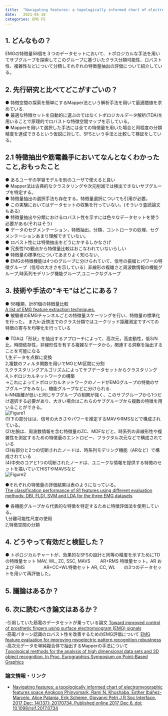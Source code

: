 ```yaml
---
title:  "Navigating features: a topologically informed chart of electromyographic features space"
date:   2021-05-18
categories: EMG FE
---
```


## 1. どんなもの？
  EMGの特徴量58個を３つのデータセットにおいて、トポロジカルな手法を用いてサブグループを探索してこのグループに基づいたクラス分類可能性、ロバスト性、複雑性などについて分類しそれぞれの特徴量抽出の評価について紹介している。  
## 2. 先行研究と比べてどこがすごいの？  
 ● 特徴空間の探索を簡単にするMapper法という解析手法を用いて最適閾値を求めている.  
 ● 最適な特徴セットを自動的に選ぶのではなくトポロジカルデータ解析(TDA)を用いることで原理的でロバストな特徴空間マップを示している。  
 ● Mapperを用いて選択した手法には全ての特徴量を用いた場合と同程度の分類精度を達成できるという仮説に対して、SFSという手法と比較して検証をしている。  

## 2.1 特徴抽出や筋電義手においてなんとなくわかったこと,おもったこと
 ● あるユーザの学習モデルを別のユーザで使えると良い  
 ● Mapper法は古典的なクラスタリングや次元削減では検出できないサブグループを特定する。  
 ● 特徴量抽出の選択手法も存在する。特徴量選択についても引用が必要。    
 ● この実験においてはデータセットの収集を行っていない。(そういう査読論文もある)  
 ● 特徴量抽出や分類におけるロバスト性を示すには色々なデータセットを使う必要がある(それはそう)  
 ● データのセグメンテーション，特徴抽出，分類，コントローラの処理、セグメンテーションあまり理解できていない。  
 ● ロバスト性には特徴抽出をどうにかするしかなさげ  
 ● 冗長性?の観点から特徴量比較はおこなわれていないらしい  
 ● 特徴量の標準化についてあまりよく知らない,  
 ● EMGの特徴機能は4つのグループに分けられていて、信号の振幅とパワーの特徴グループ（信号の大きさを示している）非線形の複雑さと周波数情報の機能グループ,時系列モデリング機能グループ,ユニークなグループ
## 3. 技術や手法の"キモ"はどこにある？
 ● 58種類、計81個の特徴量比較  
 [A list of EMG feature extraction techniques.](https://www.ncbi.nlm.nih.gov/pmc/articles/PMC5746577/table/RSIF20170734TB1/?report=objectonly)  
 ● 被験者のEMGチャンネルごとの特徴量スケーリングを行い、特徴量の標準化を行った。 またk-近傍法でのクラス分類ではユークリッド距離測定ですべての特徴の寄与を均等化を行っている  
 
 ● TDAは「形状」を抽出するアプローチによって、高次元，高変動性，低S/N比，時間依存性，非線形性を有する複雑なデータから，関連する洞察を抽出することを可能になる  
  1,生データを点群に変換  
  2,複数のフィルタ関数を用いでMOとMI区間に分割  
  3,クラスタリングアルゴリズムによってサブデータセットからクラスタリング  
  4,トポロジカルネットワークの構築  
 →これによってトポロジカルネットワークのノードがEMGグループの特徴のサブグループをみなし、機能グループなどに分けられる.  
 k-NN距離が低いと同じサブグループの相関が強く、このサブグループから1つだけ選択する必要があり、大きい場合はこれらのサブグループから複数の特徴を用いることができる。  
 ![Figure1](https://www.ncbi.nlm.nih.gov/pmc/articles/PMC5746577/bin/rsif20170734-g1.jpg)  
 (1)下の部分はは、信号の大きさやパワーを推定するMAVやRMSなどで構成されている。  
 (2)左腕は、周波数情報を含む特徴量のZC、MDFなどと、時系列の非線形性や複雑性を測定するための特徴量のエントロピー、フラクタル次元などで構成されている  
 (3)右部分と2つの切断されたノードは、時系列モデリング機能（ARなど）で構成されている  
 (4)中央のコアと1つの切断されたノードは、ユニークな情報を提供する特徴のセットを描いていてHISTやMAVSなど  
 ![Figure2](https://www.ncbi.nlm.nih.gov/pmc/articles/PMC5746577/bin/rsif20170734-g2.jpg)  

 ●それぞれの特徴量の評価結果は表のようになっている。  
 [The classification performance of 81 features using different evaluation methods: DBI, FLDI, SVM and LDA for the three EMG datasets](https://www.ncbi.nlm.nih.gov/pmc/articles/PMC5746577/table/RSIF20170734TB2/?report=objectonly)  

 ● 各機能グループから代表的な特徴を特定するために特徴評価法を使用している。  
   1,分離可能性尺度の使用  
   2,特徴空間の分類  
  

## 4. どうやって有効だと検証した？
 ● トポロジカルチャートが、効果的なSFSの設計と同等の精度を示すためにTDの特徴量セット MAV, WL, ZC, SSC, MAVS 　　AR+RMS 特徴量セット。AR および RMS 　　　　AR+CC+WL特徴セット AR, CC, WL　　の3つのデータセットを用いて再評価した。  
## 5. 議論はあるか？

## 6. 次に読むべき論文はあるか？
-引用していた筋電のデータセットが乗っている論文
[Toward improved control of prosthetic fingers using surface electromyogram (EMG) signals](https://www.sciencedirect.com/science/article/abs/pii/S0957417412004654)  
-筋電パターン認識のロバスト性を改善するためのEMG評価について
[EMG feature evaluation for improving myoelectric pattern recognition robustness](https://www.sciencedirect.com/science/article/abs/pii/S0957417413001395)  
-高次元データを単純複合体で抽出するMapperの手法について  
[Topological methods for the analysis of high dimensional data sets and 3D object recognition. In Proc. Eurographics Symposium on Point-Based Graphics ](http://diglib.eg.org/bitstream/handle/10.2312/SPBG.SPBG07.091-100/091-100.pdf?sequence=1&isAllowed=y)  
### 論文情報・リンク

- [Navigating features: a topologically informed chart of electromyographic features space
Angkoon Phinyomark, Rami N. Khushaba, Esther Ibáñez-Marcelo, Alice Patania, Erik Scheme, Giovanni Petri
J R Soc Interface. 2017 Dec; 14(137): 20170734. Published online 2017 Dec 6. doi: 10.1098/rsif.2017.0734](https://www.ncbi.nlm.nih.gov/pmc/articles/PMC5746577/)
